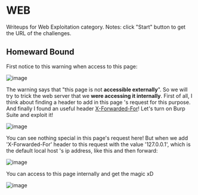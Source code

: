 # WEB

Writeups for Web Exploitation category.
Notes: click "Start" button to get the URL of the challenges.

## Homeward Bound
First notice to this warning when access to this page:

![image](https://user-images.githubusercontent.com/80664686/111570513-9dcb5900-87d7-11eb-9ee4-41883dced903.png)

The warning says that "this page is not **accessible externally**". So we will try to trick the web server that we **were accessing it internally**. First of all, I think about finding a header to add in this page 's request for this purpose. And finally I found an useful header [X-Forwarded-For](https://developer.mozilla.org/en-US/docs/Web/HTTP/Headers/X-Forwarded-For)! Let's turn on Burp Suite and exploit it!

![image](https://user-images.githubusercontent.com/61876488/111509629-7f397380-877f-11eb-8cbf-e9ec2b37af51.png)

You can see nothing special in this page's request here! But when we add 'X-Forwarded-For' header to this request with the value '127.0.0.1', which is the default local host 's ip address, like this and then forward:

![image](https://user-images.githubusercontent.com/61876488/111510051-f242ea00-877f-11eb-942f-4008fdd1f1a7.png)

You can access to this page internally and get the magic xD

![image](https://user-images.githubusercontent.com/80664686/111570482-89875c00-87d7-11eb-9469-2548823e94d4.png)
